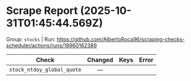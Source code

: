 # Scrape Report (2025-10-31T01:45:44.569Z)

Group: `stocks`  |  Run: https://github.com/AlbertoRoca96/scraping-checks-scheduler/actions/runs/18960162389

| Check | Changed | Keys | Error |
|---|:---:|:--|:--|
| `stock_ntdoy_global_quote` | — |  |  |
